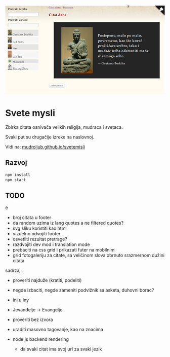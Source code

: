 [![](screen.png)](https://mudroljub.github.io/svetemisli)

# Svete mysli

Zbirka citata osnivača velikih religija, mudraca i svetaca.

Svaki put su drugačije izreke na naslovnoj.

Vidi na: [mudroljub.github.io/svetemisli](https://mudroljub.github.io/svetemisli)

## Razvoj

```
npm install
npm start
```

## TODO

ě

- broj citata u footer
- da random uzima iz lang quotes a ne filtered quotes?
- svg sliku koristiti kao html
- vizuelno odvojiti footer
- osvetliti rezultat pretrage?
- razdvojiti dev mod i translation mode
- prebaciti na css grid i prikazati futer na mobilnim
- grid fotogaleriju za citate, sa veličinom slova obrnuto srazmernom dužini citata

sadrzaj:
- proveriti najduže (kratiti, podeliti)
- negde izbaciti, negde zameniti podvižnik sa asketa, duhovni borac?
- ini u iny
- Jevanđelje -> Evangelje
- proveriti bez izvora
- uraditi masovno tagovanje, kao na znacima

- node.js backend rendering
  - da svaki citat ima svoj url za svaki jezik

